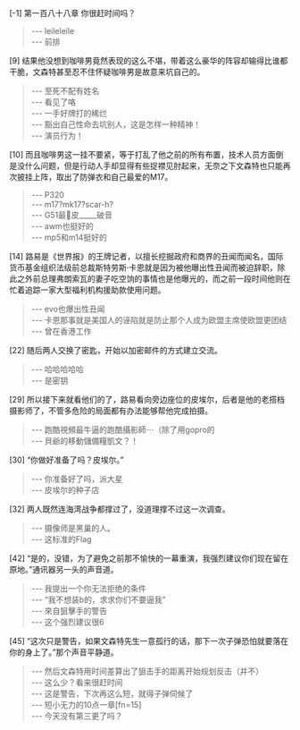 
[-1] 第一百八十八章 你很赶时间吗？
>--- leileleile<br>
>--- 前排<br>

[9] 结果他没想到咖啡男竟然表现的这么不堪，带着这么豪华的阵容却输得比谁都干脆，文森特甚至忍不住怀疑咖啡男是故意来坑自己的。
>--- 至死不配有姓名<br>
>--- 看见了咯<br>
>--- 一手好牌打的稀烂<br>
>--- 豁出自己性命去坑别人，这是怎样一种精神！<br>
>--- 演员行为！<br>

[10] 而且咖啡男这一挂不要紧，等于打乱了他之前的所有布置，技术人员方面倒是没什么问题，但是行动人手却显得有些捉襟见肘起来，无奈之下文森特也只能再次披挂上阵，取出了防弹衣和自己最爱的M17。
>--- P320<br>
>--- m17?mk17?scar-h?<br>
>--- G51最🐂皮_____破音<br>
>--- awm也挺好的<br>
>--- mp5和m14挺好的<br>

[14] 路易是《世界报》的王牌记者，以擅长挖掘政府和商界的丑闻而闻名，国际货币基金组织法级前总裁斯特劳斯·卡恩就是因为被他曝出性丑闻而被迫辞职，除此之外前总理弗朗索瓦的妻子吃空饷的事情也是他曝光的，而之前一段时间他则在忙着追踪一家大型福利机构援助款使用问题。
>--- evo也爆出性丑闻<br>
>--- 卡恩那事就是美国人的诬陷就是防止那个人成为欧盟主席使欧盟更团结<br>
>--- 曾在香港工作<br>

[22] 随后两人交换了密匙，开始以加密邮件的方式建立交流。
>--- 哈哈哈哈哈<br>
>--- 是密钥<br>

[29] 所以接下来就看他们的了，路易看向旁边座位的皮埃尔，后者是他的老搭档摄影师了，不管多危险的局面都有办法能够帮他完成拍摄。
>--- 跑酷視頻最牛逼的跑酷攝影師⋯（除了用gopro的<br>
>--- 貝爺的移動儲備糧凱文？！<br>

[30] “你做好准备了吗？皮埃尔。”
>--- 你准备好了吗，派大星<br>
>--- 皮埃尔的种子店<br>

[32] 两人既然连海湾战争都撑过了，没道理撑不过这一次调查。
>--- 摄像师是黑巢的人。<br>
>--- 这标准的Flag<br>

[42] “是的，没错，为了避免之前那不愉快的一幕重演，我强烈建议你们现在留在原地。”通讯器另一头的声音道。
>--- 我提出一个你无法拒绝的条件<br>
>--- “我不想装b的，求求你们不要逼我”<br>
>--- 來自狙擊手的警告<br>
>--- 这个强烈建议很6<br>

[45] “这次只是警告，如果文森特先生一意孤行的话，那下一次子弹恐怕就要落在你的身上了。”那个声音平静道。
>--- 然后文森特用时间差算出了狙击手的距离开始规划反击（并不）<br>
>--- 这么少？看来很赶时间<br>
>--- 这是警告，下次再这么短，就得子弹伺候了<br>
>--- 短小无力的10点一章[fn=15]<br>
>--- 今天没有第三更了吗？<br>
